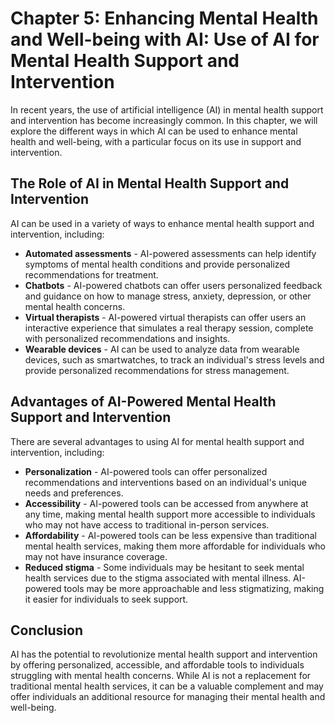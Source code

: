Chapter 5: Enhancing Mental Health and Well-being with AI: Use of AI for Mental Health Support and Intervention
===============================================================================================================

In recent years, the use of artificial intelligence (AI) in mental health support and intervention has become increasingly common. In this chapter, we will explore the different ways in which AI can be used to enhance mental health and well-being, with a particular focus on its use in support and intervention.

The Role of AI in Mental Health Support and Intervention
--------------------------------------------------------

AI can be used in a variety of ways to enhance mental health support and intervention, including:

* **Automated assessments** - AI-powered assessments can help identify symptoms of mental health conditions and provide personalized recommendations for treatment.
* **Chatbots** - AI-powered chatbots can offer users personalized feedback and guidance on how to manage stress, anxiety, depression, or other mental health concerns.
* **Virtual therapists** - AI-powered virtual therapists can offer users an interactive experience that simulates a real therapy session, complete with personalized recommendations and insights.
* **Wearable devices** - AI can be used to analyze data from wearable devices, such as smartwatches, to track an individual's stress levels and provide personalized recommendations for stress management.

Advantages of AI-Powered Mental Health Support and Intervention
---------------------------------------------------------------

There are several advantages to using AI for mental health support and intervention, including:

* **Personalization** - AI-powered tools can offer personalized recommendations and interventions based on an individual's unique needs and preferences.
* **Accessibility** - AI-powered tools can be accessed from anywhere at any time, making mental health support more accessible to individuals who may not have access to traditional in-person services.
* **Affordability** - AI-powered tools can be less expensive than traditional mental health services, making them more affordable for individuals who may not have insurance coverage.
* **Reduced stigma** - Some individuals may be hesitant to seek mental health services due to the stigma associated with mental illness. AI-powered tools may be more approachable and less stigmatizing, making it easier for individuals to seek support.

Conclusion
----------

AI has the potential to revolutionize mental health support and intervention by offering personalized, accessible, and affordable tools to individuals struggling with mental health concerns. While AI is not a replacement for traditional mental health services, it can be a valuable complement and may offer individuals an additional resource for managing their mental health and well-being.
